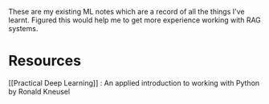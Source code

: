 These are my existing ML notes which are a record of all the things I've learnt. Figured this would help me to get more experience working with RAG systems.

# Resources

[[Practical Deep Learning]] : An applied introduction to working with Python by Ronald Kneusel